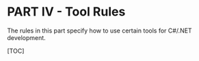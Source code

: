 # PART IV - Tool Rules

The rules in this part specify how to use certain tools for C#/.NET development.

[TOC]

